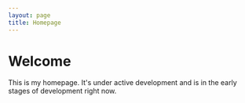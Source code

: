 ```yaml
---
layout: page
title: Homepage
---
```


# Welcome

This is my homepage. It's under active development and is in the early stages of development right now.